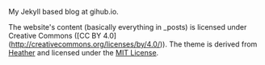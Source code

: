 My Jekyll based blog at gihub.io. 

The website's content (basically everything in _posts) is licensed under Creative Commons ([CC BY 4.0]
(http://creativecommons.org/licenses/by/4.0/)).
The theme is derived from [Heather](http://jxnblk.github.io/Heather/) and licensed under the
[MIT License](http://opensource.org/licenses/MIT).
